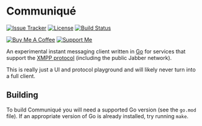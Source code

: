 # Communiqué

[![Issue Tracker][badge]](https://github.com/mellium/xmpp/issues)
[![License](https://img.shields.io/badge/license-FreeBSD-blue.svg)](https://opensource.org/licenses/BSD-2-Clause)
[![Build Status](https://builds.sr.ht/~samwhited/communique-tui.svg)](https://builds.sr.ht/~samwhited/communique-tui?)

[![Buy Me A Coffee](https://www.buymeacoffee.com/assets/img/custom_images/purple_img.png)](https://www.buymeacoffee.com/samwhited)
[![Support Me](https://liberapay.com/assets/widgets/donate.svg)](https://liberapay.com/SamWhited/donate)

An experimental instant messaging client written in [Go] for services that
support the [XMPP protocol] (including the public Jabber network).

This is really just a UI and protocol playground and will likely never turn into
a full client.

## Building

To build Communiqué you will need a supported Go version (see the `go.mod`
file).
If an appropriate version of Go is already installed, try running `make`.

[badge]: https://img.shields.io/badge/style-mellium%2fxmpp-green.svg?longCache=true&style=popout-square&label=issues
[Go]: https://golang.org/
[XMPP protocol]: https://tools.ietf.org/html/rfc6121
